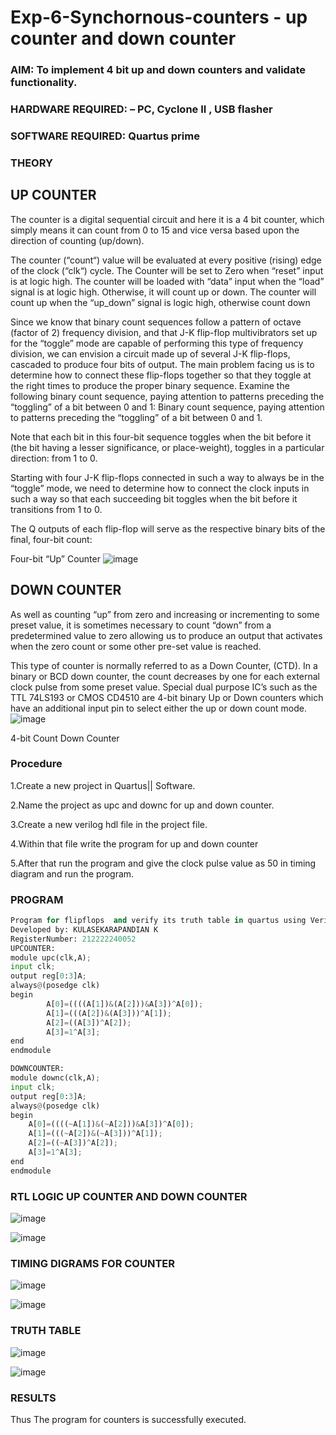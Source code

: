 # Exp-6-Synchornous-counters - up counter and down counter 
### AIM: To implement 4 bit up and down counters and validate  functionality.
### HARDWARE REQUIRED:  – PC, Cyclone II , USB flasher
### SOFTWARE REQUIRED:   Quartus prime
### THEORY 

## UP COUNTER 
The counter is a digital sequential circuit and here it is a 4 bit counter, which simply means it can count from 0 to 15 and vice versa based upon the direction of counting (up/down). 

The counter (“count“) value will be evaluated at every positive (rising) edge of the clock (“clk“) cycle.
The Counter will be set to Zero when “reset” input is at logic high.
The counter will be loaded with “data” input when the “load” signal is at logic high. Otherwise, it will count up or down.
The counter will count up when the “up_down” signal is logic high, otherwise count down

Since we know that binary count sequences follow a pattern of octave (factor of 2) frequency division, and that J-K flip-flop multivibrators set up for the “toggle” mode are capable of performing this type of frequency division, we can envision a circuit made up of several J-K flip-flops, cascaded to produce four bits of output.
The main problem facing us is to determine how to connect these flip-flops together so that they toggle at the right times to produce the proper binary sequence.
Examine the following binary count sequence, paying attention to patterns preceding the “toggling” of a bit between 0 and 1:
Binary count sequence, paying attention to patterns preceding the “toggling” of a bit between 0 and 1.

Note that each bit in this four-bit sequence toggles when the bit before it (the bit having a lesser significance, or place-weight), toggles in a particular direction: from 1 to 0.



 
 

Starting with four J-K flip-flops connected in such a way to always be in the “toggle” mode, we need to determine how to connect the clock inputs in such a way so that each succeeding bit toggles when the bit before it transitions from 1 to 0.

The Q outputs of each flip-flop will serve as the respective binary bits of the final, four-bit count:

 
 

Four-bit “Up” Counter
![image](https://user-images.githubusercontent.com/36288975/169644758-b2f4339d-9532-40c5-af40-8f4f8c942e2c.png)



## DOWN COUNTER 

As well as counting “up” from zero and increasing or incrementing to some preset value, it is sometimes necessary to count “down” from a predetermined value to zero allowing us to produce an output that activates when the zero count or some other pre-set value is reached.

This type of counter is normally referred to as a Down Counter, (CTD). In a binary or BCD down counter, the count decreases by one for each external clock pulse from some preset value. Special dual purpose IC’s such as the TTL 74LS193 or CMOS CD4510 are 4-bit binary Up or Down counters which have an additional input pin to select either the up or down count mode.
![image](https://user-images.githubusercontent.com/36288975/169644844-1a14e123-7228-4ed8-81a9-eb937dff4ac8.png)


4-bit Count Down Counter
### Procedure
1.Create a new project in Quartus|| Software.

2.Name the project as upc and downc for up and down counter.

3.Create a new verilog hdl file in the project file.

4.Within that file write the program for up and down counter

5.After that run the program and give the clock pulse value as 50 in timing diagram and run the program.

### PROGRAM 
```python
Program for flipflops  and verify its truth table in quartus using Verilog programming.
Developed by: KULASEKARAPANDIAN K
RegisterNumber: 212222240052
UPCOUNTER:
module upc(clk,A);
input clk;
output reg[0:3]A;
always@(posedge clk)
begin
		A[0]=((((A[1])&(A[2]))&A[3])^A[0]);
		A[1]=(((A[2])&(A[3]))^A[1]);
		A[2]=((A[3])^A[2]);
		A[3]=1^A[3];
end
endmodule

DOWNCOUNTER:
module downc(clk,A);
input clk;
output reg[0:3]A;
always@(posedge clk)
begin
	A[0]=((((~A[1])&(~A[2]))&A[3])^A[0]);
	A[1]=(((~A[2])&(~A[3]))^A[1]);
	A[2]=((~A[3])^A[2]);
	A[3]=1^A[3];
end
endmodule
```






### RTL LOGIC UP COUNTER AND DOWN COUNTER  
![image](https://github.com/KSPandian7/Exp-7-Synchornous-counters-/assets/113496887/eba5d9b6-22da-4894-9b7a-4d4ee5a2c10a)


![image](https://github.com/KSPandian7/Exp-7-Synchornous-counters-/assets/113496887/8c875b54-3141-48a3-a4ae-5967e97d7af7)









### TIMING DIGRAMS FOR COUNTER  

![image](https://github.com/KSPandian7/Exp-7-Synchornous-counters-/assets/113496887/9a4fc379-2f1a-47b1-952c-40b01aa6c2ac)


![image](https://github.com/KSPandian7/Exp-7-Synchornous-counters-/assets/113496887/6ad64360-5b5d-4ace-9552-47123dc99f8f)




### TRUTH TABLE 

![image](https://github.com/KSPandian7/Exp-7-Synchornous-counters-/assets/113496887/6c3ae5d8-3f06-47ea-ab32-2160d37f2970)



![image](https://github.com/KSPandian7/Exp-7-Synchornous-counters-/assets/113496887/2e82cb54-3daf-456b-af4c-2aab499f2d76)




### RESULTS 
Thus The program for counters is successfully executed.


